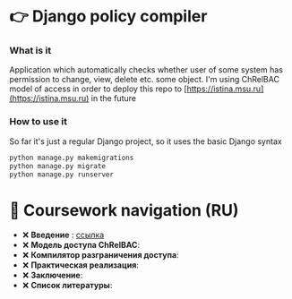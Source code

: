 
# 👉 Django policy compiler

### What is it

Application which automatically checks whether user of some system has permission to change, view, delete etc. some object. I'm using ChRelBAC model of access in order to deploy this repo to [https://istina.msu.ru](https://istina.msu.ru) in the future

### How to use it

So far it's just a regular Django project, so it uses the basic Django syntax

```bash
python manage.py makemigrations
python manage.py migrate
python manage.py runserver
```

# 🎯 Coursework navigation (RU)

- ❌ **Введение** : [ссылка](coursework/1_introduction.md) 
- ❌ **Модель доступа ChRelBAC**: 
- ❌ **Компилятор разграничения доступа**: 
- ❌ **Практическая реализация**: 
- ❌ **Заключение**: 
- ❌ **Список литературы**: